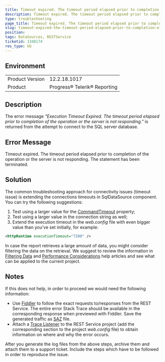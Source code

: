 ```yaml
---
title: Timeout expired. The timeout period elapsed prior to completion of the operation or the server is not responding. The statement has been terminated.
description: Timeout expired. The timeout period elapsed prior to completion of the operation or the server is not responding. The statement has been terminated.
type: troubleshooting
page_title: Timeout expired. The timeout period elapsed prior to completion of the operation or the server is not responding. The statement has been terminated.
slug: timeout-expired-the-timeout-period-elapsed-prior-to-completion-of-the-operation-or-the-server-is-not-responding
position: 
tags: DataSources, RESTService
ticketid: 1348174
res_type: kb
---
```


## Environment
<table>
	<tr>
		<td>Product Version</td>
		<td>12.2.18.1017</td>
	</tr>
	<tr>
		<td>Product</td>
		<td>Progress® Telerik® Reporting</td>
	</tr>
</table>


## Description
The error message *"Execution Timeout Expired. The timeout period elapsed prior to completion of the operation or the server is not responding."* is returned from the attempt to connect to the SQL server database.

## Error Message
Timeout expired. The timeout period elapsed prior to completion of the operation or the server is not responding. The statement has been terminated.

## Solution
The common troubleshooting approach for connectivity issues (timeout issue) is extending the connections timeouts in SqlDataSource component. You can try the following suggestions:
1. Test using a larger value for the [CommandTimeout](../p-telerik-reporting-sqldatasource-commandtimeout) property;
2. Test using a larger value in the connection string as well;
3. Extend the execution timeout in the *web.config* file with even bigger value than you've set initially, for example:
```XML
<httpRuntime executionTimeout="7200" />
```

In case the report retrieves a large amount of data, you might consider filtering the data on the retrieval. We suggest to review the information in [Filtering Data](../data-items-filtering-data) and [Performance Considerations](../designing-performance) help articles and see what can be applied to the current project.


## Notes
If this does not help, in order to proceed we would need the following information:
- Use [Fiddler](https://www.telerik.com/fiddler) to follow the exact requests to/responses from the REST Service. The entire error Stack Trace should be available in the corresponding response when previewed with Fiddler. Save the generated traffic as [SAZ](https://docs.telerik.com/fiddler/Save-And-Load-Traffic/Tasks/CreateSAZ) file.
- Attach a [Trace Listener](https://docs.microsoft.com/en-us/dotnet/framework/debug-trace-profile/how-to-create-and-initialize-trace-listeners) to the REST Service project (add the corresponding section to the project *web.config* file) to obtain information on where and why the error occurs.

After you generate the log files from the above steps, archive them and attach them to a support ticket. Include the steps which have to be followed in order to reproduce the issue.
